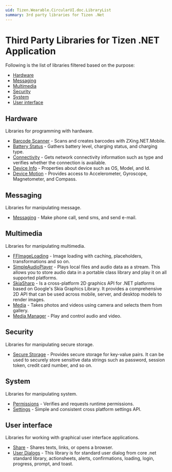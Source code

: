 ```yaml
---
uid: Tizen.Wearable.CircularUI.doc.LibraryList
summary: 3rd party libraries for Tizen .Net
---
```


# Third Party Libraries for Tizen .NET Application

Following is the list of libraries filtered based on the purpose:

- [Hardware](#hardware)
- [Messaging](#messaging)
- [Multimedia](#multimedia)
- [Security](#security)
- [System](#system)
- [User interface](#user-interface)

## Hardware

Libraries for programming with hardware.

* [Barcode Scanner](https://github.com/Redth/ZXing.Net.Mobile) - Scans and creates barcodes with ZXing.NET.Mobile.
* [Battery Status](https://github.com/jamesmontemagno/BatteryPlugin) - Gathers battery level, charging status, and charging type.
* [Connectivity](https://github.com/jamesmontemagno/ConnectivityPlugin) - Gets network connectivity information such as type and verifies whether the connection is available.
* [Device Info](https://github.com/jamesmontemagno/DeviceInfoPlugin) - Properties about device such as OS, Model, and Id.
* [Device Motion](https://github.com/rdelrosario/xamarin-plugins/tree/master/DeviceMotion) - Provides access to Accelerometer, Gyroscope, Magnetometer, and Compass.

## Messaging

Libraries for manipulating message.

* [Messaging](https://github.com/cjlotz/Xamarin.Plugins) - Make phone call, send sms, and send e-mail.

## Multimedia

Libraries for manipulating multimedia.

* [FFImageLoading](https://github.com/molinch/FFImageLoading) - Image loading with caching, placeholders, transformations and so on.
* [SimpleAudioPlayer](https://github.com/adrianstevens/Xamarin-Plugins/tree/master/SimpleAudioPlayer) - Plays local files and audio data as a stream. This allows you to store audio data in a portable class library and play it on all supported platforms.
* [SkiaSharp](https://github.com/mono/SkiaSharp) - Is a cross-platform 2D graphics API for .NET platforms based on Google's Skia Graphics Library. It provides a comprehensive 2D API that can be used across mobile, server, and desktop models to render images.
* [Media](https://github.com/jamesmontemagno/MediaPlugin) - Takes photos and videos using camera and selects them from gallery.
* [Media Manager](https://github.com/martijn00/XamarinMediaManager) - Play and control audio and video.

## Security

Libraries for manipulating secure storage.

* [Secure Storage](https://github.com/sameerkapps/SecureStorage) - Provides secure storage for key-value pairs. It can be used to securely store sensitive data strings such as password, session token, credit card number, and so on.

## System

Libraries for manipulating system.

* [Permissions](https://github.com/jamesmontemagno/PermissionsPlugin) - Verifies and requests runtime permissions.
* [Settings](https://github.com/jamesmontemagno/SettingsPlugin) - Simple and consistent cross platform settings API.

## User interface

Libraries for working with graphical user interface applications.

* [Share](https://github.com/jguertl/SharePlugin) - Shares texts, links, or opens a browser.
* [User Dialogs](https://github.com/aritchie/userdialogs) - This library is for standard user dialog from core .net standard library, actionsheets, alerts, confirmations, loading, login, progress, prompt, and toast.
